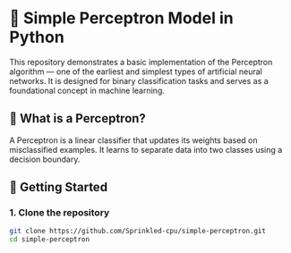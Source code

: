 # 🧠 Simple Perceptron Model in Python

This repository demonstrates a basic implementation of the Perceptron algorithm — one of the earliest and simplest types of artificial neural networks. It is designed for binary classification tasks and serves as a foundational concept in machine learning.

## 📘 What is a Perceptron?

A Perceptron is a linear classifier that updates its weights based on misclassified examples. It learns to separate data into two classes using a decision boundary.


## 🚀 Getting Started

### 1. Clone the repository

```bash
git clone https://github.com/Sprinkled-cpu/simple-perceptron.git
cd simple-perceptron

